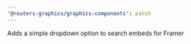 ```yaml
---
'@reuters-graphics/graphics-components': patch
---
```


Adds a simple dropdown option to search embeds for Framer
